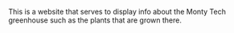 This is a website that serves to display info about the Monty Tech greenhouse such as the plants that are grown there.
